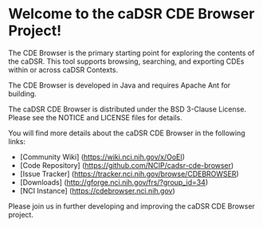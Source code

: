 Welcome to the caDSR CDE Browser Project!
=====================================

The CDE Browser is the primary starting point for exploring the contents of the caDSR. This tool supports browsing, searching, and exporting CDEs within or across caDSR Contexts.

The CDE Browser is developed in Java and requires Apache Ant for building.
 
The caDSR CDE Browser is distributed under the BSD 3-Clause License.
Please see the NOTICE and LICENSE files for details.

You will find more details about the caDSR CDE Browser in the following links:
 * [Community Wiki] (https://wiki.nci.nih.gov/x/OoEI)
 * [Code Repository] (https://github.com/NCIP/cadsr-cde-browser)
 * [Issue Tracker] (https://tracker.nci.nih.gov/browse/CDEBROWSER)
 * [Downloads] (http://gforge.nci.nih.gov/frs/?group_id=34)
 * [NCI Instance] (https://cdebrowser.nci.nih.gov)

Please join us in further developing and improving the caDSR CDE Browser project.
